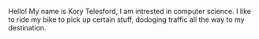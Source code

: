 Hello! My name is Kory Telesford, I am intrested in computer science. 
I like to ride my bike to pick up certain stuff, dodoging traffic all the way to my destination. 
